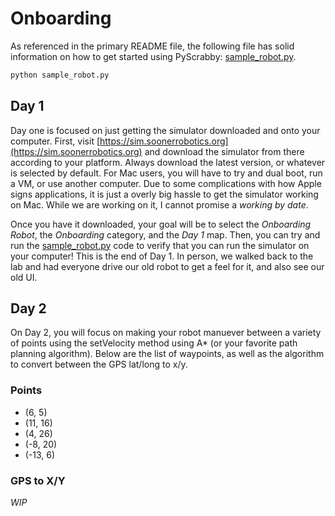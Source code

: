 # Onboarding

As referenced in the primary README file, the following file has solid information on how to get started using PyScrabby: [sample_robot.py](/sample_robot.py).

```bash
python sample_robot.py
```

## Day 1

Day one is focused on just getting the simulator downloaded and onto your computer. First, visit [https://sim.soonerrobotics.org](https://sim.soonerrobotics.org) and download the simulator from there according to your platform. Always download the latest version, or whatever is selected by default. For Mac users, you will have to try and dual boot, run a VM, or use another computer. Due to some complications with how Apple signs applications, it is just a overly big hassle to get the simulator working on Mac. While we are working on it, I cannot promise a *working by date*.

Once you have it downloaded, your goal will be to select the *Onboarding Robot*, the *Onboarding* category, and the *Day 1* map. Then, you can try and run the [sample_robot.py](/sample_robot.py) code to verify that you can run the simulator on your computer! This is the end of Day 1. In person, we walked back to the lab and had everyone drive our old robot to get a feel for it, and also see our old UI.

## Day 2

On Day 2, you will focus on making your robot manuever between a variety of points using the setVelocity method using A* (or your favorite path planning algorithm). Below are the list of waypoints, as well as the algorithm to convert between the GPS lat/long to x/y.

### Points

 - (6, 5)
 - (11, 16)
 - (4, 26)
 - (-8, 20)
 - (-13, 6)

### GPS to X/Y

*WIP*

